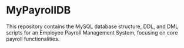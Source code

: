 # MyPayrollDB
This repository contains the MySQL database structure, DDL, and DML scripts for an Employee Payroll Management System, focusing on core payroll functionalities.

